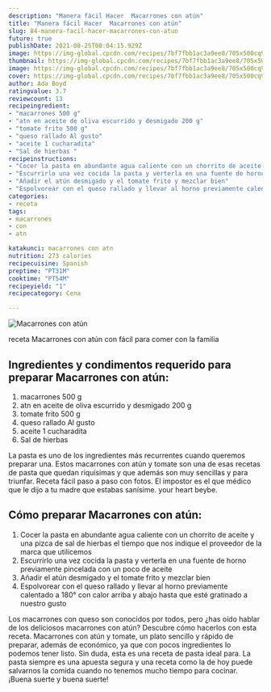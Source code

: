 ```yaml
---
description: "Manera fácil Hacer  Macarrones con atún"
title: "Manera fácil Hacer  Macarrones con atún"
slug: 84-manera-facil-hacer-macarrones-con-atun
future: true
publishDate: 2021-08-25T00:04:15.929Z
image: https://img-global.cpcdn.com/recipes/7bf7fbb1ac3a9ee8/705x500cq90/macarrones-con-atun-foto-principal.jpg
thumbnail: https://img-global.cpcdn.com/recipes/7bf7fbb1ac3a9ee8/705x500cq90/macarrones-con-atun-foto-principal.jpg
image: https://img-global.cpcdn.com/recipes/7bf7fbb1ac3a9ee8/705x500cq90/macarrones-con-atun-foto-principal.jpg
cover: https://img-global.cpcdn.com/recipes/7bf7fbb1ac3a9ee8/705x500cq90/macarrones-con-atun-foto-principal.jpg
author: Ada Boyd
ratingvalue: 3.7
reviewcount: 13
recipeingredient:
- "macarrones 500 g"
- "atn en aceite de oliva escurrido y desmigado 200 g"
- "tomate frito 500 g"
- "queso rallado Al gusto"
- "aceite 1 cucharadita"
- "Sal de hierbas "
recipeinstructions:
- "Cocer la pasta en abundante agua caliente con un chorrito de aceite y una pizca de sal de hierbas el tiempo que nos indique el proveedor de la marca que utilicemos"
- "Escurrirlo una vez cocida la pasta y verterla en una fuente de horno previamente pincelada con un poco de aceite"
- "Añadir el atún desmigado y el tomate frito y mezclar bien"
- "Espolvorear con el queso rallado y llevar al horno previamente calentado a 180° con calor arriba y abajo hasta que esté gratinado a nuestro gusto"
categories:
- receta
tags:
- macarrones
- con
- atn

katakunci: macarrones con atn 
nutrition: 273 calories
recipecuisine: Spanish
preptime: "PT31M"
cooktime: "PT54M"
recipeyield: "1"
recipecategory: Cena

---
```



![Macarrones con atún](https://img-global.cpcdn.com/recipes/7bf7fbb1ac3a9ee8/705x500cq90/macarrones-con-atun-foto-principal.jpg)

receta Macarrones con atún con fácil para comer con la familia

<!--inarticleads1-->

## Ingredientes y condimentos requerido para preparar Macarrones con atún:

1. macarrones 500 g
1. atn en aceite de oliva escurrido y desmigado 200 g
1. tomate frito 500 g
1. queso rallado Al gusto
1. aceite 1 cucharadita
1. Sal de hierbas 

La pasta es uno de los ingredientes más recurrentes cuando queremos preparar una. Estos macarrones con atún y tomate son una de esas recetas de pasta que quedan riquísimas y que además son muy sencillas y para triunfar. Receta fácil paso a paso con fotos. El impostor es el que médico que le dijo a tu madre que estabas sanísime. your heart beybe. 

<!--inarticleads2-->

## Cómo preparar Macarrones con atún:

1. Cocer la pasta en abundante agua caliente con un chorrito de aceite y una pizca de sal de hierbas el tiempo que nos indique el proveedor de la marca que utilicemos
1. Escurrirlo una vez cocida la pasta y verterla en una fuente de horno previamente pincelada con un poco de aceite
1. Añadir el atún desmigado y el tomate frito y mezclar bien
1. Espolvorear con el queso rallado y llevar al horno previamente calentado a 180° con calor arriba y abajo hasta que esté gratinado a nuestro gusto


Los macarrones con queso son conocidos por todos, pero ¿has oído hablar de los deliciosos macarrones con atún? Descubre cómo hacerlos con esta receta. Macarrones con atún y tomate, un plato sencillo y rápido de preparar, además de económico, ya que con pocos ingredientes lo podemos tener listo. Sin duda, esta es una receta de pasta ideal para. La pasta siempre es una apuesta segura y una receta como la de hoy puede salvarnos la comida cuando no tenemos mucho tiempo para cocinar. 
¡Buena suerte y buena suerte!

